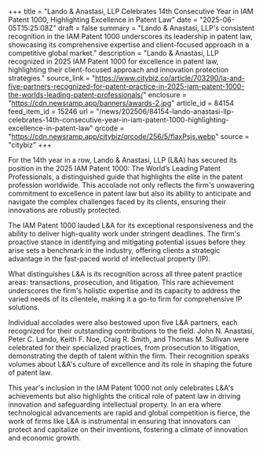 +++
title = "Lando & Anastasi, LLP Celebrates 14th Consecutive Year in IAM Patent 1000, Highlighting Excellence in Patent Law"
date = "2025-06-05T15:25:08Z"
draft = false
summary = "Lando & Anastasi, LLP's consistent recognition in the IAM Patent 1000 underscores its leadership in patent law, showcasing its comprehensive expertise and client-focused approach in a competitive global market."
description = "Lando & Anastasi, LLP recognized in 2025 IAM Patent 1000 for excellence in patent law, highlighting their client-focused approach and innovation protection strategies."
source_link = "https://www.citybiz.co/article/703290/la-and-five-partners-recognized-for-patent-practice-in-2025-iam-patent-1000-the-worlds-leading-patent-professionals/"
enclosure = "https://cdn.newsramp.app/banners/awards-2.jpg"
article_id = 84154
feed_item_id = 15246
url = "/news/202506/84154-lando-anastasi-llp-celebrates-14th-consecutive-year-in-iam-patent-1000-highlighting-excellence-in-patent-law"
qrcode = "https://cdn.newsramp.app/citybiz/qrcode/256/5/flaxPsjs.webp"
source = "citybiz"
+++

<p>For the 14th year in a row, Lando & Anastasi, LLP (L&A) has secured its position in the 2025 IAM Patent 1000: The World’s Leading Patent Professionals, a distinguished guide that highlights the elite in the patent profession worldwide. This accolade not only reflects the firm's unwavering commitment to excellence in patent law but also its ability to anticipate and navigate the complex challenges faced by its clients, ensuring their innovations are robustly protected.</p><p>The IAM Patent 1000 lauded L&A for its exceptional responsiveness and the ability to deliver high-quality work under stringent deadlines. The firm's proactive stance in identifying and mitigating potential issues before they arise sets a benchmark in the industry, offering clients a strategic advantage in the fast-paced world of intellectual property (IP).</p><p>What distinguishes L&A is its recognition across all three patent practice areas: transactions, prosecution, and litigation. This rare achievement underscores the firm's holistic expertise and its capacity to address the varied needs of its clientele, making it a go-to firm for comprehensive IP solutions.</p><p>Individual accolades were also bestowed upon five L&A partners, each recognized for their outstanding contributions to the field. John N. Anastasi, Peter C. Lando, Keith F. Noe, Craig R. Smith, and Thomas M. Sullivan were celebrated for their specialized practices, from prosecution to litigation, demonstrating the depth of talent within the firm. Their recognition speaks volumes about L&A's culture of excellence and its role in shaping the future of patent law.</p><p>This year's inclusion in the IAM Patent 1000 not only celebrates L&A's achievements but also highlights the critical role of patent law in driving innovation and safeguarding intellectual property. In an era where technological advancements are rapid and global competition is fierce, the work of firms like L&A is instrumental in ensuring that innovators can protect and capitalize on their inventions, fostering a climate of innovation and economic growth.</p>